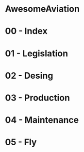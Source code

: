 # AwesomeAviation

# 00 - Index

# 01 - Legislation

# 02 - Desing

# 03 - Production

# 04 - Maintenance

# 05 - Fly
